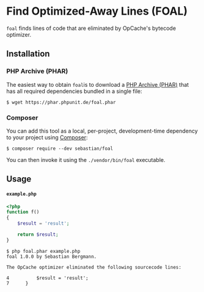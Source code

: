 # Find Optimized-Away Lines (FOAL)

`foal` finds lines of code that are eliminated by OpCache's bytecode optimizer.

## Installation

### PHP Archive (PHAR)

The easiest way to obtain `foal`is to download a [PHP Archive (PHAR)](https://php.net/phar) that has all required dependencies bundled in a single file:

```
$ wget https://phar.phpunit.de/foal.phar
```

### Composer

You can add this tool as a local, per-project, development-time dependency to your project using [Composer](https://getcomposer.org/):

```
$ composer require --dev sebastian/foal
```

You can then invoke it using the `./vendor/bin/foal` executable.


## Usage

#### `example.php`
```php
<?php
function f()
{
    $result = 'result';

    return $result;
}
```

```
$ php foal.phar example.php
foal 1.0.0 by Sebastian Bergmann.

The OpCache optimizer eliminated the following sourcecode lines:

4          $result = 'result';
7      }
```
